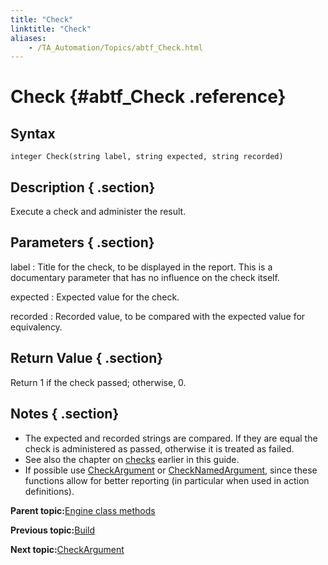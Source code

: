 ```yaml
--- 
title: "Check"
linktitle: "Check"
aliases: 
    - /TA_Automation/Topics/abtf_Check.html
---
```

# Check {#abtf_Check .reference}

## Syntax

`integer Check(string label, string expected, string recorded)`

## Description { .section}

Execute a check and administer the result.

## Parameters { .section}

label
:   Title for the check, to be displayed in the report. This is a documentary parameter that has no influence on the check itself.

expected
:   Expected value for the check.

recorded
:   Recorded value, to be compared with the expected value for equivalency.

## Return Value { .section}

Return 1 if the check passed; otherwise, 0.

## Notes { .section}

-   The expected and recorded strings are compared. If they are equal the check is administered as passed, otherwise it is treated as failed.
-   See also the chapter on [checks](Automation_model_working_with_checks.html) earlier in this guide.
-   If possible use [CheckArgument](abtf_CheckArgument.html) or [CheckNamedArgument](abtf_CheckNamedArgument.html), since these functions allow for better reporting \(in particular when used in action definitions\).

**Parent topic:**[Engine class methods](../../TA_Automation/Topics/abtf_Engine_classes.html)

**Previous topic:**[Build](../../TA_Automation/Topics/abtf_Build.html)

**Next topic:**[CheckArgument](../../TA_Automation/Topics/abtf_CheckArgument.html)


